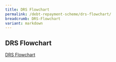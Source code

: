 ```yaml
---
title: DRS Flowchart
permalink: /debt-repayment-scheme/drs-flowchart/
breadcrumb: DRS-Flowchart
variant: markdown
---
```

DRS Flowchart
---

 [DRS Flowchart](/files/DRS%20Statistics%20/DRSflowchart.pdf)